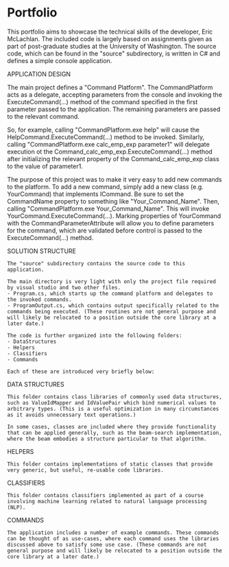 # Portfolio 

This portfolio aims to showcase the technical skills of the developer, Eric McLachlan. The included code is largely based on assignments given as part of post-graduate studies at the University of Washington. The source code, which can be found in the "source" subdirectory, is written in C# and defines a simple console application.


APPLICATION DESIGN

The main project defines a "Command Platform". The CommandPlatform acts as a delegate, accepting parameters from the console and invoking the ExecuteCommand(...) method of the command specified in the first parameter passed to the application. The remaining parameters are passed to the relevant command.

So, for example, calling "CommandPlatform.exe help" will cause the HelpCommand.ExecuteCommand(...) method to be invoked. Similarly, calling "CommandPlatform.exe calc_emp_exp parameter1" will delegate execution ot the Command_calc_emp_exp.ExecuteCommand(...) method after initializing the relevant property of the Command_calc_emp_exp class to the value of parameter1.

The purpose of this project was to make it very easy to add new commands to the platform. To add a new command, simply add a new class (e.g. YourCommand) that implements ICommand. Be sure to set the CommandName property to something like "Your_Command_Name". Then, calling "CommandPlatform.exe Your_Command_Name". This will invoke YourCommand.ExecuteCommand(...). Marking properties of YourCommand with the CommandParameterAttribute will allow you to define parameters for the command, which are validated before control is passed to the ExecuteCommand(...) method.


SOLUTION STRUCTURE

	The "source" subdirectory contains the source code to this application.

	The main directory is very light with only the project file required by visual studio and two other files.
	- Program.cs, which starts up the command platform and delegates to the invoked commands.
	- ProgramOutput.cs, which contains output specifically related to the commands being executed. (These routines are not general purpose and will likely be relocated to a position outside the core library at a later date.)

	The code is further organized into the following folders:
	- DataStructures
	- Helpers
	- Classifiers
	- Commands

	Each of these are introduced very briefly below:

DATA STRUCTURES

	This folder contains class libraries of commonly used data structures, such as ValueIdMapper and IdValuePair which bind numerical values to arbitrary types. (This is a useful optimization in many circumstances as it avoids unnecessary text operations.)

	In some cases, classes are included where they provide functionality that can be applied generally, such as the beam-search implementation, where the beam embodies a structure particular to that algorithm.

HELPERS

	This folder contains implementations of static classes that provide very generic, but useful, re-usable code libraries. 

CLASSIFIERS

	This folder contains classifiers implemented as part of a course involving machine learning related to natural language processing (NLP).

COMMANDS

	The application includes a number of example commands. These commands can be thought of as use-cases, where each command uses the libraries discussed above to satisfy some use case. (These commands are not general purpose and will likely be relocated to a position outside the core library at a later date.)
